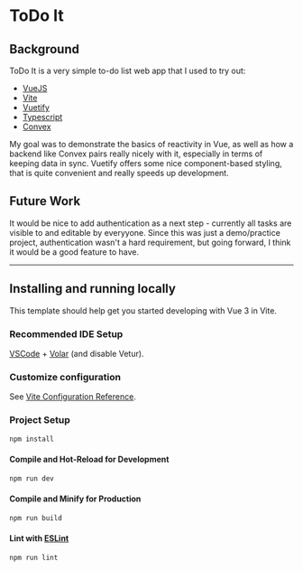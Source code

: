 # ToDo It

## Background

ToDo It is a very simple to-do list web app that I used to try out:

- [VueJS](https://vuejs.org/)
- [Vite](https://vitejs.dev/)
- [Vuetify](https://vuetifyjs.com/)
- [Typescript](https://www.typescriptlang.org/)
- [Convex](https://www.convex.dev/)

My goal was to demonstrate the basics of reactivity in Vue, as well as how a backend like Convex pairs really nicely with it, especially in terms of keeping data in sync. Vuetify offers some nice component-based styling, that is quite convenient and really speeds up development.

## Future Work

It would be nice to add authentication as a next step - currently all tasks are visible to and editable by everyyone. Since this was just a demo/practice project, authentication wasn't a hard requirement, but going forward, I think it would be a good feature to have.

---

## Installing and running locally

This template should help get you started developing with Vue 3 in Vite.

### Recommended IDE Setup

[VSCode](https://code.visualstudio.com/) + [Volar](https://marketplace.visualstudio.com/items?itemName=Vue.volar) (and disable Vetur).

### Customize configuration

See [Vite Configuration Reference](https://vitejs.dev/config/).

### Project Setup

```sh
npm install
```

#### Compile and Hot-Reload for Development

```sh
npm run dev
```

#### Compile and Minify for Production

```sh
npm run build
```

#### Lint with [ESLint](https://eslint.org/)

```sh
npm run lint
```

